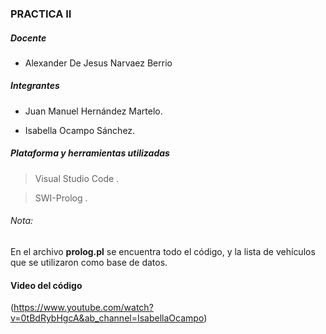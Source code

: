 ### PRACTICA II

 ##### Docente
- Alexander De Jesus Narvaez Berrio

##### Integrantes
 - Juan Manuel Hernández Martelo.

 - Isabella Ocampo Sánchez.

##### Plataforma y herramientas utilizadas
> Visual Studio Code .

> SWI-Prolog .

###### Nota:

En el archivo **prolog.pl** se encuentra todo el código, y la lista de vehículos que se utilizaron como base de datos. 

#### Video del código 

(https://www.youtube.com/watch?v=0tBdRybHgcA&ab_channel=IsabellaOcampo)
